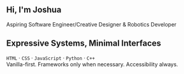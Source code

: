 ## Hi, I'm Joshua 
Aspiring Software Engineer/Creative Designer & Robotics Developer

## Expressive Systems, Minimal Interfaces
`HTML` · `CSS` · `JavaScript` · `Python` · `C++`  
Vanilla-first. Frameworks only when necessary. Accessibility always.
